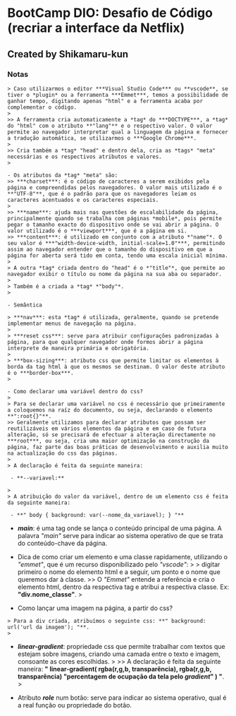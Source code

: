# BootCamp DIO: Desafio de Código (recriar a interface da Netflix)

## Created by Shikamaru-kun

### Notas

	> Caso utilizarmos o editor ***Visual Studio Code*** ou **vscode**, se tiver o *plugin* ou a ferramenta ***Emmet***, temos a possibilidade de ganhar tempo, digitando apenas "html" e a ferramenta acaba por complementar o código.
	>
	>> A ferramenta cria automaticamente a *tag* do ***DOCTYPE***, a *tag* do "html" com o atributo **"lang"** e o respectivo valor. O valor permite ao navegador interpretar qual a linguagem da página e fornecer a tradução automática, se utilizarmos o ***Google Chrome***.
	>
	>> Cria também a *tag* "head" e dentro dela, cria as *tags* "meta" necessárias e os respectivos atributos e valores.
	>
	
    - Os atributos da *tag* "meta" são:
	>> ***charset***: é o código de caracteres a serem exibidos pela página e compreendidas pelos navegadores. O valor mais utilizado é o **"UTF-8"**, que é o padrão para que os navegadores leiam os caracteres acentuados e os caracteres especiais.
	>
	>> ***name***: ajuda mais nas questões de escalabilidade da página, principalmente quando se trabalha com páginas *mobile*, pois permite pegar o tamanho exacto do dispositivo onde se vai abrir a página. O valor utilizado é o ***viewport***, que é a página em si.
	>> ***content***: é utilizado em conjunto com a atributo *"name"*. O seu valor é ***"width-device-width, initial-scale=1.0"***, permitindo assim ao navegador entender que o tamanho do dispositivo em que a página for aberta será tido em conta, tendo uma escala inicial mínima.
	>
	> A outra *tag* criada dentro do "head" é o *"title"*, que permite ao navegador exibir o título ou nome da página na sua aba ou separador.
	>
	> Também é a criada a *tag* *"body"*.
	>
	
    - Semântica
	
	> ***nav***: esta *tag* é utilizada, geralmente, quando se pretende implementar menus de navegação na página.
	>
	> ***reset css***: serve para atribuir configurações padronizadas à página, para que qualquer navegador onde formos abrir a página interprete de maneira primária e obrigatória.
	>
	> ***box-sizing***: atributo css que permite limitar os elementos à borda da tag html à que os mesmos se destinam. O valor deste atributo é o ***border-box***.
	>
	
    - Como declarar uma variável dentro do css?
	>
	> Para se declarar uma variável no css é necessário que primeiramente a coloquemos na raíz do documento, ou seja, declarando o elemento **":root{}"**.
	>> Geralmente utilizamos para declarar atributos que possam ser reutilizáveis em vários elementos da página e em caso de futura alteração, só se precisará de efectuar a alteração directamente no ***root***, ou seja, cria uma maior optimização na construção da página, faz parte das boas práticas de desenvolvimento e auxilia muito na actualização do css das páginas.
	>
	> A declaração é feita da seguinte maneira:

	 - **--variavel:**

	>
	> A atribuição do valor da variável, dentro de um elemento css é feita da seguinte maneira:

	 - **" body { background: var(--nome_da_variavel); } "**

   - ***main***: é uma tag onde se lança o conteúdo principal de uma página. A palavra *"main"* serve para indicar ao sistema operativo de que se trata do conteúdo-chave da página.

   - Dica de como criar um elemento e uma classe rapidamente, utilizando o *"emmet"*, que é um recurso disponibilizado pelo *"vscode"*:
	>
	> digitar primeiro o nome do elemento html e a seguir, um ponto e o nome que queremos dar à classe.
	>> O *"Emmet"* entende a referência e cria o elemento html, dentro da respectiva tag e atribui a respectiva classe. Ex: **"div.nome_classe"**.
	>

   - Como lançar uma imagem na página, a partir do css?

	> Para a div criada, atribuímos o seguinte css: **" background: url('url da imagem'); "**.
	>

   - ***linear-gradient***: propriedade css que permite trabalhar com textos que estejam sobre imagens, criando uma camada entre o texto e imagem, consoante as cores escolhidas.
	>
	>> A declaração é feita da seguinte maneira: **" linear-gradient( rgba(r,g,b, transparência), rgba(r,g,b, transparência) "percentagem de ocupação da tela pelo *gradient*" ) "**.
	>

  - Atributo ***role*** num botão: serve para indicar ao sistema operativo, qual é a real função ou propriedade do botão.

  
	
